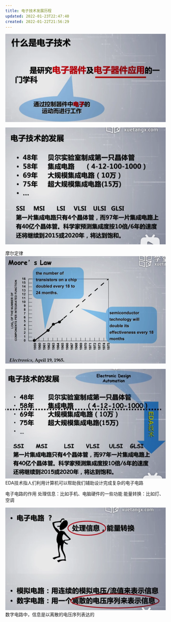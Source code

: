 ```yaml
---
title: 电子技术发展历程
updated: 2022-01-23T22:47:40
created: 2022-01-22T21:56:29
---
```


![image1](assets/363c5ec30d4a4c4cba16bac35bc7a1c9.png)

![image2](assets/4bc74ca7838b41fb9e952f43ec19dd84.png)

摩尔定律
![image3](assets/6aa41dee37374663a45ad4dd9598f521.png)

![image4](assets/b5952343c6d44bb086a3537ef89ff0cd.png)
EDA技术指人们利用计算机可以帮助我们辅助设计完成复杂的电子电路

电子电路的作用
处理信息：比如手机、电脑硬件的一些功能
能量转换：比如灯、空调

![image5](assets/6c70c62d327c43338a87c118956029ed.png)
数字电路中，信息是以离散的电压序列表达的
